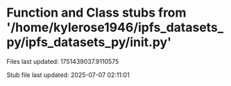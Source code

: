 # Function and Class stubs from '/home/kylerose1946/ipfs_datasets_py/ipfs_datasets_py/__init__.py'

Files last updated: 1751439037.9110575

Stub file last updated: 2025-07-07 02:11:01
